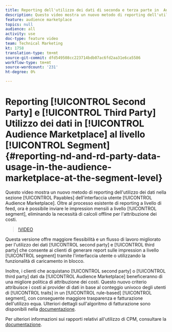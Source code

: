```yaml
---
title: Reporting dell'utilizzo dei dati di seconda e terza parte in  Audience Marketplace a livello di segmento
description: Questo video mostra un nuovo metodo di reporting dell'utilizzo dei dati nella sezione Payables dell'interfaccia utente del Audience Marketplace . Oltre al processo esistente di reporting a livello di feed, ora è possibile inviare impression mensili a livello di segmento, eliminando la necessità di calcoli offline per l'attribuzione dei costi.
feature: audience marketplace
topics: null
audience: all
activity: use
doc-type: feature video
team: Technical Marketing
kt: 1758
translation-type: tm+mt
source-git-commit: dfd549508cc223714bdb07ac6fd2aa31e6ca5586
workflow-type: tm+mt
source-wordcount: '231'
ht-degree: 0%

---
```



# Reporting [!UICONTROL Second Party] e [!UICONTROL Third Party] Utilizzo dei dati in [!UICONTROL Audience Marketplace] al livello [!UICONTROL Segment] {#reporting-nd-and-rd-party-data-usage-in-the-audience-marketplace-at-the-segment-level}

Questo video mostra un nuovo metodo di reporting dell&#39;utilizzo dei dati nella sezione [!UICONTROL Payables] dell&#39;interfaccia utente [!UICONTROL Audience Marketplace]. Oltre al processo esistente di reporting a livello di feed, ora è possibile inviare le impression mensili a livello [!UICONTROL segment], eliminando la necessità di calcoli offline per l&#39;attribuzione dei costi.

>[!VIDEO](https://video.tv.adobe.com/v/25522/?quality=12)

Questa versione offre maggiore flessibilità e un flusso di lavoro migliorato per l&#39;utilizzo dei dati [!UICONTROL second party] e [!UICONTROL third party] che consente ai clienti di generare report sulle impression a livello [!UICONTROL segment] tramite l&#39;interfaccia utente o utilizzando la funzionalità di caricamento in blocco.

Inoltre, i clienti che acquistano [!UICONTROL second party] o [!UICONTROL third party] dati da [!UICONTROL Audience Marketplace] beneficeranno di una migliore politica di attribuzione dei costi. Questo nuovo criterio attribuisce i costi ai provider di dati in base al conteggio univoco degli utenti di [!UICONTROL traits] in un [!UICONTROL rule-based] [!UICONTROL segment], con conseguente maggiore trasparenza e fatturazione dell&#39;utilizzo equa. Ulteriori dettagli sull&#39;algoritmo di fatturazione sono disponibili nella [documentazione](https://experiencecloud.adobe.com/resources/help/en_US/aam/marketplace_cpm_billing.html).

Per ulteriori informazioni sui rapporti relativi all&#39;utilizzo di CPM, consultare la [documentazione](https://experiencecloud.adobe.com/resources/help/en_US/aam/t_marketplace_report_cpm_usage.html).